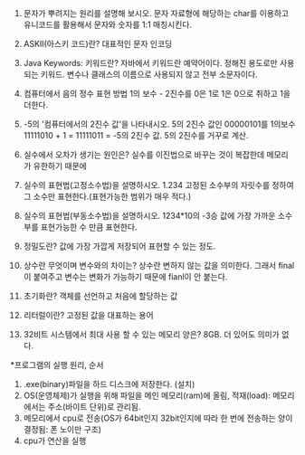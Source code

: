 1. 문자가 뿌려지는 원리를 설명해 보시오.
문자 자료형에 해당하는 char를 이용하고 유니코드를 활용해서 문자와 숫자를 1:1 매칭시킨다.

2. ASKII(아스키 코드)란?
대표적인 문자 인코딩

3. Java Keywords: 키워드란?
자바에서 키워드란 예약어이다. 정해진 용도로만 사용되는 키워드. 변수나 클래스의 이름으로 사용되지 않고 전부 소문자이다.

4. 컴퓨터에서 음의 정수 표현 방법
1의 보수 - 2진수를 0은 1로 1은 0으로 취하고 1을 더한다.

5. -5의 '컴퓨터에서의 2진수 값'을 나타내시오.
5의 2진수 값인 00000101를 1의보수 11111010 + 1 = 11111011 = -5의 2진수 값.
5의 2진수를 거꾸로 계산.

6. 실수에서 오차가 생기는 원인은?
실수를 이진법으로 바꾸는 것이 복잡한데 메모리가 유한하기 때문에

7. 실수의 표현법(고정소수법)을 설명하시오. 
1.234
고정된 소수부의 자릿수를 정하여 그 소수만 표현한다.(표현가능한 범위가 매우 적다.)

8. 실수의 표현법(부동소수법)을 설명하시오.
1234*10의 -3승
값에 가장 가까운 소수부를 표현가능한 수 만큼 표현한다.

9. 정밀도란?
값에 가장 가깝게 저장되어 표현할 수 있는 정도.

10. 상수란 무엇이며 변수와의 차이는?
상수란 변하지 않는 값을 의미한다. 그래서 final이 붙여주고 변수는 변화가 가능하기 때문에 fianl이 안 붙는다.

11. 초기화란?
객체를 선언하고 처음에 할당하는 값

12. 리터럴이란?
고정된 값을 대표하는 용어

13. 32비트 시스템에서 최대 사용 할 수 있는 메모리 양은?
8GB. 더 있어도 의미가 없다.

*프로그램의 실행 원리, 순서
1. .exe(binary)파일을 하드 디스크에 저장한다. (설치)
2. OS(운영체제)가 실행을 위해 파일을 메인 메모리(ram)에 올림, 적재(load): 메모리에서는 주소(바이트 단위)로 관리됨.
3. 메모리에서 cpu로 전송(OS가 64bit인지 32bit인지에 따라 한 번에 전송하는 양이 결정됨: 폰 노이만 구조)
4. cpu가 연산을 실행
